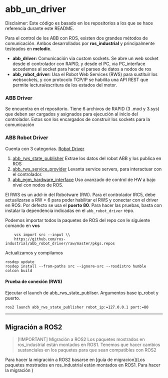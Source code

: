 # abb_un_driver
Disclaimer: Este código es basado en los repositorios a los que se hace referencia durante este README. 

Para el control de los ABB con ROS, existen dos grandes métodos de comunicación. Ambos desarrollados por **ros_industrial** y principalmente testeados en **melodic**. 

* **abb_driver:** Comunicación via custom sockets. Se abre un web socket desde el controlador con RAPID, y desde el PC, via PC_interface accedemos al socket para hacer el parseo de datos a nodos de ros
* **abb_robot_driver:** Usa el Robot Web Services (RWS) para sustituir los websockets, y con protocolo TCP/IP se habilita una API REST que permite lectura/escritura de los estados del motor. 
### ABB Driver
Se encuentra en el repositorio. Tiene 6 archivos de RAPID (3 .mod y 3.sys) que deben ser cargados y asignados para ejecución al inicio del controlador. Estos son los encargados de construir los sockets para la comunicación 

### ABB Robot Driver 
Cuenta con 3 categorías. [Robot Driver](https://github.com/ros-industrial/abb_robot_driver)
1. [abb_rws_state_publisher](https://github.com/ros-industrial/abb_robot_driver/blob/master/abb_rws_state_publisher) Extrae los datos del robot ABB y los publica en ROS 
2. [abb_rws_service_provider](https://github.com/ros-industrial/abb_robot_driver/tree/master/abb_rws_service_provider) Levanta service servers, para interactuar con el controlador. 
3. [abb_egm_hardware_interface](https://github.com/ros-industrial/abb_robot_driver/blob/master/abb_egm_hardware_interface) Uso avanzado de control de HW a bajo nivel con nodos de ROS.

El RWS es un add-in del Robotware (RW). Para el controlador IRC5, debe actualizarse a RW > 6 para poder habilitar el RWS y conectar con el driver en ROS. Por defecto se usa el **puerto 80**. Para hacer las pruebas, basta con instalar la dependencia indicadas en el `abb_robot_driver` repo. 

Podemos importar todos la paquetes de ROS del repo con le siguiente comando en **vcs**

```
	vcs import src --input \\ 
	https://github.com/ros-industrial/abb_robot_driver/raw/master/pkgs.repos
```

Actualizamos y compilamos 

```
rosdep update
rosdep install --from-paths src --ignore-src --rosdistro humble
colcon build
```

#### Prueba de conexión (RWS)
Ejecutar el launch de abb_rws_state_publiser. Argumentos base ip_robot y puerto. 

```
ros2 launch abb_rws_state_publisher robot_ip:=127.0.0.1 port:=80 
```



---
## Migración a ROS2 

> [!IMPORTANT] Migración a ROS2
> Los paquetes mostrados en ros_industrial están montados en ROS1. Tenemos que hacer cambios sustanciales en los paquetes para que sean compatibles con ROS2

 Para hacer la migración a ROS2 basarse en [guía de migracion](Los paquetes mostrados en ros_industrial están montados en ROS1. Para hacer la migración ) 





